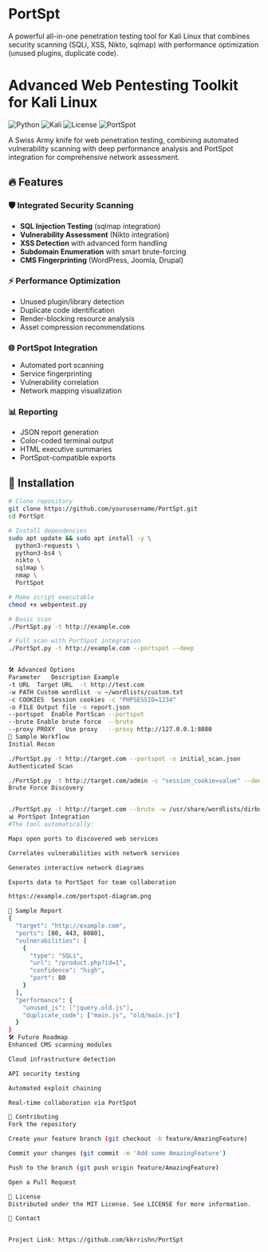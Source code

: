 # PortSpt
A powerful all-in-one penetration testing tool for Kali Linux that combines security scanning (SQLi, XSS, Nikto, sqlmap) with performance optimization (unused plugins, duplicate code). 
# Advanced Web Pentesting Toolkit for Kali Linux

![Python](https://img.shields.io/badge/python-3.8+-blue)
![Kali](https://img.shields.io/badge/Kali-Linux-red)
![License](https://img.shields.io/badge/license-MIT-green)
![PortSpot](https://img.shields.io/badge/integration-PortSpot-orange)

A Swiss Army knife for web penetration testing, combining automated vulnerability scanning with deep performance analysis and PortSpot integration for comprehensive network assessment.

## 🔥 Features

### 🛡️ Integrated Security Scanning
- **SQL Injection Testing** (sqlmap integration)
- **Vulnerability Assessment** (Nikto integration)
- **XSS Detection** with advanced form handling
- **Subdomain Enumeration** with smart brute-forcing
- **CMS Fingerprinting** (WordPress, Joomla, Drupal)

### ⚡ Performance Optimization
- Unused plugin/library detection
- Duplicate code identification
- Render-blocking resource analysis
- Asset compression recommendations

### 🌐 PortSpot Integration
- Automated port scanning
- Service fingerprinting
- Vulnerability correlation
- Network mapping visualization

### 📊 Reporting
- JSON report generation
- Color-coded terminal output
- HTML executive summaries
- PortSpot-compatible exports

## 🚀 Installation

```bash
# Clone repository
git clone https://github.com/yourusername/PortSpt.git
cd PortSpt

# Install dependencies
sudo apt update && sudo apt install -y \
  python3-requests \
  python3-bs4 \
  nikto \
  sqlmap \
  nmap \
  PortSpot

# Make script executable
chmod +x webpentest.py

# Basic scan
./PortSpt.py -t http://example.com

# Full scan with PortSpot integration
./PortSpt.py -t http://example.com --portspot --deep


🛠️ Advanced Options
Parameter	Description	Example
-t URL	Target URL	-t http://test.com
-w PATH	Custom wordlist	-w ~/wordlists/custom.txt
-c COOKIES	Session cookies	-c "PHPSESSID=1234"
-o FILE	Output file	-o report.json
--portspot	Enable PortScan	--portspot
--brute	Enable brute force	--brute
--proxy PROXY	Use proxy	--proxy http://127.0.0.1:8080
📌 Sample Workflow
Initial Recon

./PortSpt.py -t http://target.com --portspot -o initial_scan.json
Authenticated Scan

./PortSpt.py -t http://target.com/admin -c "session_cookie=value" --deep
Brute Force Discovery


./PortSpt.py -t http://target.com --brute -w /usr/share/wordlists/dirbuster.txt
📊 PortSpot Integration
#The tool automatically:

Maps open ports to discovered web services

Correlates vulnerabilities with network services

Generates interactive network diagrams

Exports data to PortSpot for team collaboration

https://example.com/portspot-diagram.png

📝 Sample Report
{
  "target": "http://example.com",
  "ports": [80, 443, 8080],
  "vulnerabilities": [
    {
      "type": "SQLi",
      "url": "/product.php?id=1",
      "confidence": "high",
      "port": 80
    }
  ],
  "performance": {
    "unused_js": ["jquery.old.js"],
    "duplicate_code": ["main.js", "old/main.js"]
  }
}
🛠️ Future Roadmap
Enhanced CMS scanning modules

Cloud infrastructure detection

API security testing

Automated exploit chaining

Real-time collaboration via PortSpot

🤝 Contributing
Fork the repository

Create your feature branch (git checkout -b feature/AmazingFeature)

Commit your changes (git commit -m 'Add some AmazingFeature')

Push to the branch (git push origin feature/AmazingFeature)

Open a Pull Request

📜 License
Distributed under the MIT License. See LICENSE for more information.

📧 Contact


Project Link: https://github.com/kkrrishn/PortSpt



